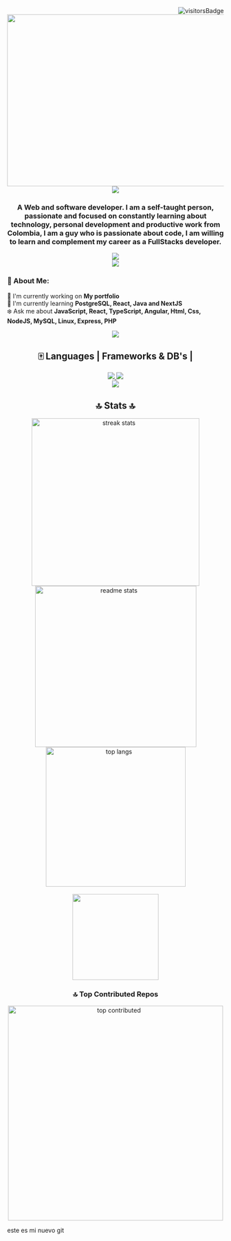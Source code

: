 <img align="right" src="https://visitor-badge.laobi.icu/badge?page_id=tamayo2.tamayo2" alt="visitorsBadge"/>
<br>
<div id="header" align="center">
    <img src="https://user-images.githubusercontent.com/74038190/225813708-98b745f2-7d22-48cf-9150-083f1b00d6c9.gif" width="600" height="400" />
    <br>
    <img src="https://readme-typing-svg.herokuapp.com/?font=righteous&color=ffffff&size=35&center=true&vCenter=true&width=500&height=70&duration=4000&lines=Hi!+👋,+I'm+Sebastian;" />
    <h3 align="center">A Web and software developer. I am a self-taught person, passionate and focused on constantly learning about technology, personal
        development and productive work from Colombia, I am a guy who is passionate about code, I am willing to learn and complement my career as a FullStacks developer.</h3>
</div>
<div align="center"">
    <a href="mailto:sebastiantamacuadrado2005@gmail.com">
        <img src="https://img.shields.io/badge/Gmail-333333?style=for-the-badge&logo=gmail&logoColor=red" />
    </a>
</div>

<div align="center">
<img src="https://user-images.githubusercontent.com/74038190/212284115-f47cd8ff-2ffb-4b04-b5bf-4d1c14c0247f.gif" />
</div>

### 🎴 About Me: 
🍷 I'm currently working on **My portfolio**
<br>
🌱 I'm currently learning **PostgreSQL, React, Java and NextJS**
<br>
❄️ Ask me about **JavaScript, React, TypeScript, Angular, Html, Css, NodeJS, MySQL, Linux, Express, PHP**

<div align="center">
<img src="https://user-images.githubusercontent.com/74038190/212284115-f47cd8ff-2ffb-4b04-b5bf-4d1c14c0247f.gif" />
</div>

<h2 align="center">🀄️ Languages | Frameworks & DB's |</h2>
<div align="center">
    <a href="https://skillicons.dev">
        <img src="https://skillicons.dev/icons?i=javascript,typescript,mysql,express,angular,nodejs,react,git,jquery,linux,php&theme=dark" />
        <img src="https://skillicons.dev/icons?i=html,css,java,github,vscode,bootstrap,c,cs,cpp,dotnet,azure,powershell,bash,wordpress&theme=dark" />
    </a>
</div>

<div align="center">
<img src="https://user-images.githubusercontent.com/74038190/212284115-f47cd8ff-2ffb-4b04-b5bf-4d1c14c0247f.gif" />
</div>

<h2 align="center"> 🔝 Stats 🔝</h2>
   <div align="center">
    <img width="390" src="https://streak-stats.demolab.com/?user=tamayo2&theme=violet-dark&count_private=true%border_radius=10" alt="streak stats" />
    <img width="375" src="https://github-readme-stats.vercel.app/api?username=tamayo2&count_private=true&theme=neon&show_icons=true&border_radius=10" alt="readme stats" />
    <img width="325" align="center" src="https://github-readme-stats.vercel.app/api/top-langs/?username=tamayo2&layout=compact&theme=neon" alt="top langs" /><br><br>
   </div>

<div align="center">
<img src="https://user-images.githubusercontent.com/74038190/218265814-3084a4ba-809c-4135-afc0-8685d0f634b3.gif" width="200" height="200"/>
</div>

<div align="center""> 
<summary><h3 align="center">🔝 Top Contributed Repos</h3></summary>

<div align="center">
    <img width="500" src="https://github-contributor-stats.vercel.app/api?username=tamayo2&combine_all_yearly_contributions=true&theme=tokyonight" alt="top contributed" />
</div>

</div>

este es mi nuevo git
